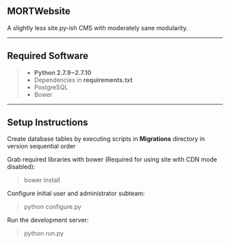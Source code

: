 MORTWebsite
------------
A slightly less site.py-ish CMS with moderately sane modularity.

----------

**Required Software**
-----------------
> - **Python 2.7.9~2.7.10**
> - Dependencies in **requirements.txt**
> - PostgreSQL
> - Bower

----------

**Setup Instructions**
------------------
   
Create database tables by executing scripts in **Migrations** directory in version sequential order

Grab required libraries with bower (Required for using site with CDN mode disabled):
> bower install

Configure initial user and administrator subteam:
> python configure.py

Run the development server:
> python run.py